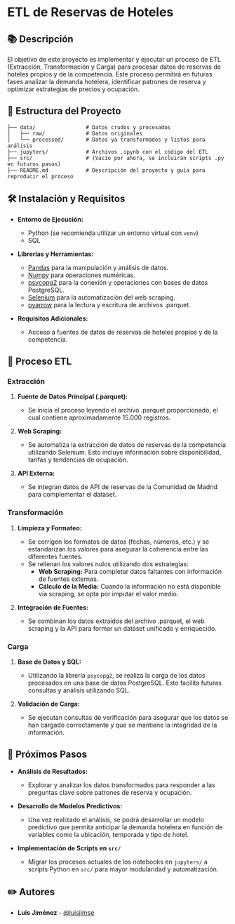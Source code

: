 # ETL de Reservas de Hoteles

## 📚 Descripción

El objetivo de este proyecto es implementar y ejecutar un proceso de ETL (Extracción, Transformación y Carga) para procesar datos de reservas de hoteles propios y de la competencia. Este proceso permitirá en futuras fases analizar la demanda hotelera, identificar patrones de reserva y optimizar estrategias de precios y ocupación.

## 💂️ Estructura del Proyecto

```plaintext
├── data/                # Datos crudos y procesados
│   ├── raw/             # Datos originales
│   └── processed/       # Datos ya transformados y listos para análisis
├── jupyters/            # Archivos .ipynb con el código del ETL
├── src/                 # (Vacío por ahora, se incluirán scripts .py en futuros pasos)
├── README.md            # Descripción del proyecto y guía para reproducir el proceso
```

## 🛠️ Instalación y Requisitos

- **Entorno de Ejecución:**  
  - Python (se recomienda utilizar un entorno virtual con `venv`)
  - SQL

- **Librerías y Herramientas:**  
  - [Pandas](https://pandas.pydata.org/) para la manipulación y análisis de datos.
  - [Numpy](https://numpy.org/) para operaciones numéricas.
  - [psycopg2](https://www.psycopg.org/) para la conexión y operaciones con bases de datos PostgreSQL.
  - [Selenium](https://www.selenium.dev/) para la automatización del web scraping.
  - [pyarrow](https://arrow.apache.org/docs/python/) para la lectura y escritura de archivos .parquet.

- **Requisitos Adicionales:**  
  - Acceso a fuentes de datos de reservas de hoteles propios y de la competencia.

## 🔄 Proceso ETL

### Extracción

1. **Fuente de Datos Principal (.parquet):**  
   - Se inicia el proceso leyendo el archivo .parquet proporcionado, el cual contiene aproximadamente 15.000 registros.
   
2. **Web Scraping:**  
   - Se automatiza la extracción de datos de reservas de la competencia utilizando Selenium. Esto incluye información sobre disponibilidad, tarifas y tendencias de ocupación.
   
3. **API Externa:**  
   - Se integran datos de API de reservas de la Comunidad de Madrid para complementar el dataset.

### Transformación

1. **Limpieza y Formateo:**  
   - Se corrigen los formatos de datos (fechas, números, etc.) y se estandarizan los valores para asegurar la coherencia entre las diferentes fuentes.
   - Se rellenan los valores nulos utilizando dos estrategias:  
     - **Web Scraping:** Para completar datos faltantes con información de fuentes externas.
     - **Cálculo de la Media:** Cuando la información no está disponible vía scraping, se opta por imputar el valor medio.
   
2. **Integración de Fuentes:**  
   - Se combinan los datos extraídos del archivo .parquet, el web scraping y la API para formar un dataset unificado y enriquecido.

### Carga

1. **Base de Datos y SQL:**  
   - Utilizando la librería `psycopg2`, se realiza la carga de los datos procesados en una base de datos PostgreSQL. Esto facilita futuras consultas y análisis utilizando SQL.
   
2. **Validación de Carga:**  
   - Se ejecutan consultas de verificación para asegurar que los datos se han cargado correctamente y que se mantiene la integridad de la información.

## 🎯 Próximos Pasos

- **Análisis de Resultados:**  
  - Explorar y analizar los datos transformados para responder a las preguntas clave sobre patrones de reserva y ocupación.
  
- **Desarrollo de Modelos Predictivos:**  
  - Una vez realizado el análisis, se podrá desarrollar un modelo predictivo que permita anticipar la demanda hotelera en función de variables como la ubicación, temporada y tipo de hotel.
  
- **Implementación de Scripts en `src/`**  
  - Migrar los procesos actuales de los notebooks en `jupyters/` a scripts Python en `src/` para mayor modularidad y automatización.

## ✏️ Autores

- **Luis Jiménez** - [@luisjimse](https://github.com/luisjimse)
